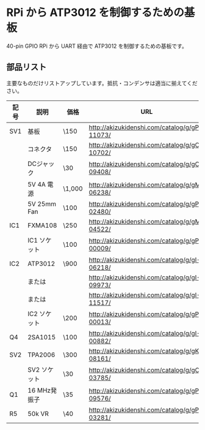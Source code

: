 # RPi から ATP3012 を制御するための基板

40-pin GPIO RPi から UART 経由で ATP3012 を制御するための基板です。

## 部品リスト

主要なものだけリストアップしています。抵抗・コンデンサは適当に揃えてください。

| 記号 | 説明         |  価格  | URL  | 
| ---- | ----         |  ----  | ---- |
| SV1  | 基板         |   \150 | http://akizukidenshi.com/catalog/g/gP-11073/ |
|      | コネクタ     |   \150 | http://akizukidenshi.com/catalog/g/gC-10702/ |
|      | DCジャック   |    \30 | http://akizukidenshi.com/catalog/g/gC-09408/ |
|      | 5V 4A 電源   | \1,000 | http://akizukidenshi.com/catalog/g/gM-06238/ |
|      | 5V 25mm Fan  |   \100 | http://akizukidenshi.com/catalog/g/gP-02480/ |
| IC1  | FXMA108      |   \250 | http://akizukidenshi.com/catalog/g/gM-04522/ |
|      | IC1 ソケット |   \100 | http://akizukidenshi.com/catalog/g/gP-00009/ |
| IC2  | ATP3012      |   \900 | http://akizukidenshi.com/catalog/g/gI-06218/ |
|      | または       |        | http://akizukidenshi.com/catalog/g/gI-09973/ |
|      | または       |        | http://akizukidenshi.com/catalog/g/gI-11517/ |
|      | IC2 ソケット |   \200 | http://akizukidenshi.com/catalog/g/gP-00013/ |
| Q4   | 2SA1015      |   \100 | http://akizukidenshi.com/catalog/g/gI-00882/ |
| SV2  | TPA2006      |   \300 | http://akizukidenshi.com/catalog/g/gK-08161/ |
|      | SV2 ソケット |    \30 | http://akizukidenshi.com/catalog/g/gC-03785/ |
| Q1   | 16 MHz発振子 |    \35 | http://akizukidenshi.com/catalog/g/gP-09576/ |
| R5   | 50k VR       |    \40 | http://akizukidenshi.com/catalog/g/gP-03281/ |
